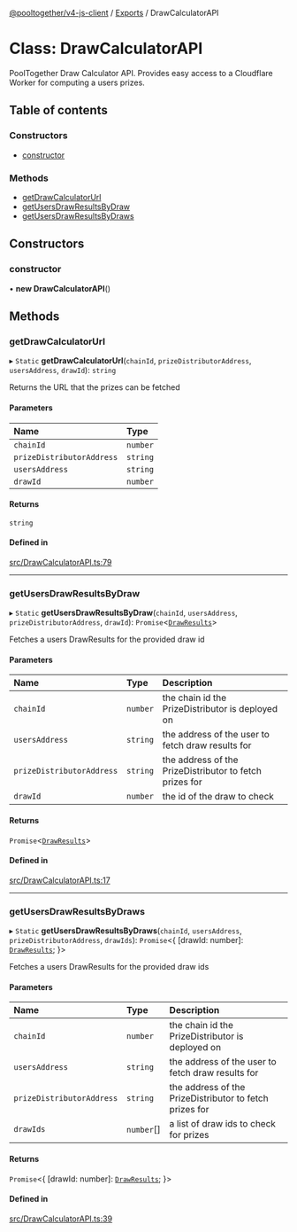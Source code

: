 [@pooltogether/v4-js-client](../README.md) / [Exports](../modules.md) / DrawCalculatorAPI

# Class: DrawCalculatorAPI

PoolTogether Draw Calculator API.
Provides easy access to a Cloudflare Worker for computing a users prizes.

## Table of contents

### Constructors

- [constructor](DrawCalculatorAPI.md#constructor)

### Methods

- [getDrawCalculatorUrl](DrawCalculatorAPI.md#getdrawcalculatorurl)
- [getUsersDrawResultsByDraw](DrawCalculatorAPI.md#getusersdrawresultsbydraw)
- [getUsersDrawResultsByDraws](DrawCalculatorAPI.md#getusersdrawresultsbydraws)

## Constructors

### constructor

• **new DrawCalculatorAPI**()

## Methods

### getDrawCalculatorUrl

▸ `Static` **getDrawCalculatorUrl**(`chainId`, `prizeDistributorAddress`, `usersAddress`, `drawId`): `string`

Returns the URL that the prizes can be fetched

#### Parameters

| Name | Type |
| :------ | :------ |
| `chainId` | `number` |
| `prizeDistributorAddress` | `string` |
| `usersAddress` | `string` |
| `drawId` | `number` |

#### Returns

`string`

#### Defined in

[src/DrawCalculatorAPI.ts:79](https://github.com/pooltogether/v4-js-client/blob/4038583/src/DrawCalculatorAPI.ts#L79)

___

### getUsersDrawResultsByDraw

▸ `Static` **getUsersDrawResultsByDraw**(`chainId`, `usersAddress`, `prizeDistributorAddress`, `drawId`): `Promise`<[`DrawResults`](../modules.md#drawresults)\>

Fetches a users DrawResults for the provided draw id

#### Parameters

| Name | Type | Description |
| :------ | :------ | :------ |
| `chainId` | `number` | the chain id the PrizeDistributor is deployed on |
| `usersAddress` | `string` | the address of the user to fetch draw results for |
| `prizeDistributorAddress` | `string` | the address of the PrizeDistributor to fetch prizes for |
| `drawId` | `number` | the id of the draw to check |

#### Returns

`Promise`<[`DrawResults`](../modules.md#drawresults)\>

#### Defined in

[src/DrawCalculatorAPI.ts:17](https://github.com/pooltogether/v4-js-client/blob/4038583/src/DrawCalculatorAPI.ts#L17)

___

### getUsersDrawResultsByDraws

▸ `Static` **getUsersDrawResultsByDraws**(`chainId`, `usersAddress`, `prizeDistributorAddress`, `drawIds`): `Promise`<{ [drawId: number]: [`DrawResults`](../modules.md#drawresults);  }\>

Fetches a users DrawResults for the provided draw ids

#### Parameters

| Name | Type | Description |
| :------ | :------ | :------ |
| `chainId` | `number` | the chain id the PrizeDistributor is deployed on |
| `usersAddress` | `string` | the address of the user to fetch draw results for |
| `prizeDistributorAddress` | `string` | the address of the PrizeDistributor to fetch prizes for |
| `drawIds` | `number`[] | a list of draw ids to check for prizes |

#### Returns

`Promise`<{ [drawId: number]: [`DrawResults`](../modules.md#drawresults);  }\>

#### Defined in

[src/DrawCalculatorAPI.ts:39](https://github.com/pooltogether/v4-js-client/blob/4038583/src/DrawCalculatorAPI.ts#L39)
